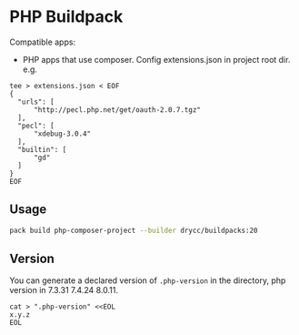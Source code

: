 # PHP Buildpack

Compatible apps:
- PHP apps that use composer.
  Config extensions.json in project root dir. e.g.
```
tee > extensions.json < EOF
{
  "urls": [
      "http://pecl.php.net/get/oauth-2.0.7.tgz"
  ],
  "pecl": [
      "xdebug-3.0.4"
  ],
  "builtin": [
      "gd"
  ]
}
EOF
```

## Usage

```bash
pack build php-composer-project --builder drycc/buildpacks:20
```

## Version

You can generate a declared version of `.php-version` in the directory, php version in 7.3.31 7.4.24 8.0.11.

```
cat > ".php-version" <<EOL
x.y.z
EOL
```
